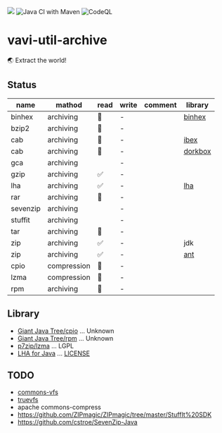 [![](https://jitpack.io/v/umjammer/vavi-util-archive.svg)](https://jitpack.io/#umjammer/vavi-util-archive) ![Java CI with Maven](https://github.com/umjammer/vavi-util-archive-sandbox/workflows/Java%20CI%20with%20Maven/badge.svg) ![CodeQL](https://github.com/umjammer/vavi-util-archive/workflows/CodeQL/badge.svg)

# vavi-util-archive

🌏 Extract the world!

## Status

|name | mathod | read | write | comment | library |
|-----|--------|--------|--------|---------|---------|
|binhex | archiving | 🚧 | - | | [binhex](https://github.com/umjammer/JBinHex) |
|bzip2 | archiving | 🚧 | - | ||
|cab | archiving | 🚧 | - | | [ibex](http://util.ibex.org/src/org/ibex/util/) |
|cab | archiving | 🚧 | - | | [dorkbox](https://github.com/umjammer/CabParser) |
|gca | archiving | | - | ||
|gzip | archiving | ✅ | - | ||
|lha | archiving | ✅ | - | | [lha](https://github.com/umjammer/jlha) |
|rar | archiving | 🚧 | - | ||
|sevenzip | archiving | | - | ||
|stuffit | archiving | | - | ||
|tar | archiving | 🚧 | - | ||
|zip | archiving | ✅ | - | | jdk |
|zip | archiving | ✅ | - | | [ant]() |
|cpio | compression | 🚧 | - | ||
|lzma | compression | 🚧 | - | ||
|rpm | archiving | 🚧 | - | ||

## Library

 * [Giant Java Tree/cpio](https://www.gjt.org/servlets/JCVSlet/list/gjt/org/gjt/archive/cpio) ... Unknown
 * [Giant Java Tree/rpm](https://www.gjt.org/servlets/JCVSlet/list/gjt/org/gjt/archive/rpm) ... Unknown
 * [p7zip/lzma](https://p7zip.sourceforge.net/) ... LGPL
 * [LHA for Java](http://homepage1.nifty.com/dangan/) ... [LICENSE](src/main/java/vavi/util/archive/lha/LISENCE-LHAforJava)

## TODO

 * [commons-vfs](https://commons.apache.org/proper/commons-vfs/)
 * [truevfs](https://github.com/christian-schlichtherle/truevfs)
 * apache commons-compress
 * https://github.com/ZIPmagic/ZIPmagic/tree/master/StuffIt%20SDK
 * https://github.com/cstroe/SevenZip-Java